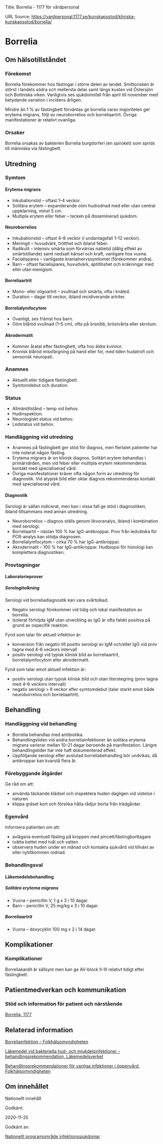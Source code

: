 Title: Borrelia - 1177 för vårdpersonal

URL Source: https://vardpersonal.1177.se/kunskapsstod/kliniska-kunskapsstod/borrelia/

Borrelia
========

Om hälsotillståndet
-------------------

### Förekomst

Borrelia förekommer hos fästingar i större delen av landet. Smittorisken är störst i landets södra och mellersta delar samt längs kusten vid Östersjön och Bottniska viken. Vanligtvis ses sjukdomsfall från april till november med betydande variation i incidens årligen.

Mindre än 1 % av fästingbett förväntas ge borrelia varav majoriteten ger erytema migrans, följt av neuroborrelios och borreliaartrit. Övriga manifestationer är relativt ovanliga.

### Orsaker

Borrelia orsakas av bakterien Borrelia burgdorferi (en spiroket) som sprids till människa via fästingbett.

Utredning
---------

### Symtom

#### Erytema migrans

*   Inkubationstid – oftast 1–4 veckor.
*   Solitära erytem – expanderande oöm hudrodnad med eller utan central uppklarning, minst 5 cm.
*   Multipla erytem eller feber – tecken på disseminerad sjukdom.

#### Neuroborrelios

*   Inkubationstid – oftast 4–8 veckor (i undantagsfall 1–12 veckor).
*   Meningit – huvudvärk, trötthet och ibland feber.
*   Radikulit – intensiv smärta som förvärras nattetid (dålig effekt av smärtstillande) samt nedsatt känsel och kraft, vanligare hos vuxna.
*   Facialispares – vanligaste kranialnervssymtomet (förekommer andra).
*   Barn – oftast facialispares, huvudvärk, aptitlöshet och kräkningar med eller utan menigism.

#### Borreliaartrit

*   Mono- eller oligoartrit – svullnad och smärta, ofta i knäled.
*   Duration – dagar till veckor, ibland recidiverande artriter.

#### Borrelialymfocytom

*   Ovanligt, ses främst hos barn.
*   Oöm blåröd svullnad (1–5 cm), ofta på örsnibb, bröstvårta eller skrotum.

#### Akrodermatit

*   Kommer åratal efter fästingbett, ofta hos äldre kvinnor.
*   Kronisk blåröd missfärgning på hand eller fot, med tiden hudatrofi och sensorisk neuropati.

### Anamnes

*   Aktuellt eller tidigare fästingbett.
*   Symtomdebut och duration.

### Status

*   Allmäntillstånd – temp vid behov.
*   Hudinspektion.
*   Neurologiskt status vid behov.
*   Ledstatus vid behov.

### Handläggning vid utredning

*   Anamnes på fästingbett ger stöd för diagnos, men flertalet patienter har inte noterat någon fästing.
*   Erytema migrans är en klinisk diagnos. Solitärt erytem behandlas i primärvården, men vid feber eller multipla erytem rekommenderas kontakt med specialiserad vård.
*   Övriga manifestationer kräver ofta någon form av utredning för diagnostik. Vid atypisk bild eller oklar diagnos rekommenderas kontakt med specialiserad vård.

#### Diagnostik

Serologi är sällan indicerat, men kan i vissa fall ge stöd i diagnostiken, ibland tillsammans med annan utredning.

*   Neuroborrelios – diagnos ställs genom likvoranalys, ibland i kombination med serologi.
*   Borreliaartit – nästan 100 % har IgG-antikroppar. Prov från ledvätska för PCR-analys kan stödja diagnosen.
*   Borrelialymfocytom – cirka 70 % har IgG-antikroppar.
*   Akrodermatit – 100 % har IgG-antikroppar. Hudbiopsi för histologi kan komplettera diagnostiken.

### Provtagningar

#### Laboratorieprover

##### Serologitolkning

Serologi vid borreliadiagnostik kan vara svårtolkad.

*   Negativ serologi förekommer vid tidig och lokal manifestation av borrelia.
*   Isolerat förhöjda IgM utan utveckling av IgG är ofta falskt positiva på grund av ospecifik reaktion.

Fynd som talar för aktuell infektion är:

*   konversion från negativ till positiv serologi av IgM och/eller IgG vid prov tagna med 4–6 veckors intervall
*   positiv serologi vid typisk klinisk bild av borreliaartrit, borrelialymfocytom eller akrodermatit.

Fynd som talar emot aktuell infektion är:

*   positiv serologi utan typisk klinisk bild och utan titerstegring (prov tagna med 4–6 veckors intervall)
*   negativ serologi \> 8 veckor efter symtomdebut (talar starkt emot både neuroborrelios och borreliaartrit).

Behandling
----------

### Handläggning vid behandling

*   Borrelia behandlas med antibiotika.
*   Behandlingstiden vid andra borreliainfektioner än solitära erytema migrans varierar mellan 10–21 dagar beroende på manifestation. Längre behandlingstider har inte haft dokumenterad effekt.
*   Uppföljande serologi efter avslutad borreliabehandling bör undvikas, då antikroppar kan kvarstå flera år.

### Förebyggande åtgärder

Ge råd om att:

*   använda täckande klädsel och inspektera huden dagligen vid vistelse i naturen
*   klippa gräset kort och försöka hålla rådjur borta från trädgårdar.

### Egenvård

Informera patienten om att:

*   avlägsna eventuell fästing på kroppen med pincett/fästingborttagare
*   tvätta bettet med tvål och vatten
*   observera huden under en månad och kontakta sjukvård vid tillväxt av eller nytillkommen rodnad.

### Behandlingsval

#### Läkemedelsbehandling

##### Solitära erytema migrans

*   Vuxna – penicillin V, 1 g x 3 i 10 dagar.
*   Barn – penicillin V, 25 mg/kg x 3 i 10 dagar.

##### Borreliaartrit

*   Vuxna – doxycyklin 100 mg x 2 i 14 dagar.

Komplikationer
--------------

### Komplikationer

Borreliakardit är sällsynt men kan ge AV-block II-III relativt tidigt efter fästingbett.

Patientmedverkan och kommunikation
----------------------------------

### Stöd och information för patient och närstående

[Borrelia, 1177](https://www.1177.se/sjukdomar--besvar/hud-har-och-naglar/infektioner-pa-huden/borrelia/)

Relaterad information
---------------------

[Borreliainfektion – Folkhälsomyndigheten](https://www.folkhalsomyndigheten.se/smittskydd-beredskap/smittsamma-sjukdomar/borreliainfektion-/)

[Läkemedel vid bakteriella hud- och mjukdelsinfektioner - behandlingsrekommendation, Läkemedelsverket](https://www.lakemedelsverket.se/sv/behandling-och-forskrivning/behandlingsrekommendationer/sok-behandlingsrekommendationer/lakemedel-vid-bakteriella-hud--och-mjukdelsinfektioner---behandlingsrekommendation)

[Behandlingsrekommendationer för vanliga infektioner i öppenvård, Folkhälsomyndigheten](https://www.folkhalsomyndigheten.se/publikationer-och-material/publikationsarkiv/b/behandlingsrekommendationer-for-vanliga-infektioner-i-oppenvard/)

Om innehållet
-------------

Nationellt innehåll

Godkänt:

2020-11-25

Godkänt av:

[Nationellt programområde infektionssjukdomar](https://kunskapsstyrningvard.se/kunskapsstyrningvard/programomradenochsamverkansgrupper/nationellaprogramomraden/npoinfektionssjukdomar.56434.html)
